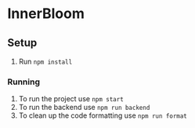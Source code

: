 # InnerBloom

## Setup

1. Run `npm install`

### Running

1. To run the project use `npm start`
2. To run the backend use `npm run backend`
3. To clean up the code formatting use `npm run format`
